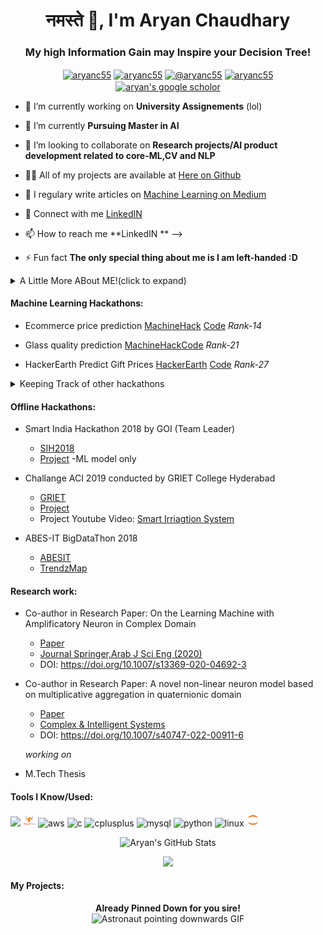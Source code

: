 <h1 align="center"> नमस्ते 👋, I'm Aryan Chaudhary</h1>
<h3 align="center">My high Information Gain may Inspire your Decision Tree!</h3>

<p align="center">
<a href="https://twitter.com/datasenseiaryan" target="blank"><img align="center" src="https://cdn.jsdelivr.net/npm/simple-icons@3.0.1/icons/twitter.svg" alt="aryanc55" height="20" width="20" /></a>
<a href="https://kaggle.com/aryanc55" target="blank"><img align="center" src="https://cdn.jsdelivr.net/npm/simple-icons@3.0.1/icons/kaggle.svg" alt="aryanc55" height="20" width="20" /></a>
<a href="https://medium.com/@datasenseiaryan" target="blank"><img align="center" src="https://cdn.jsdelivr.net/npm/simple-icons@3.0.1/icons/medium.svg" alt="@aryanc55" height="20" width="20" /></a>
<!--  <a href="https://www.youtube.com/channel/UCR_vDHQE_whTxKHPeylhtOw" target="blank"><img align="center" src="https://cdn.jsdelivr.net/npm/simple-icons@3.0.1/icons/youtube.svg" alt="aryanc55" height="20" width="20" /></a> -->
<a href="https://www.linkedin.com/in/aryanchaudharyiiitd/" target="blank"><img align="center" src="https://cdn.jsdelivr.net/npm/simple-icons@3.0.1/icons/linkedin.svg" alt="aryanc55" height="20" width="20" /></a>
<a href="https://scholar.google.co.uk/citations?user=SqBITcUAAAAJ&hl=en" target="blank"><img align="center" src="https://cdn.jsdelivr.net/npm/simple-icons@3.0.1/icons/googlescholar.svg"  alt="aryan's google scholor" height="20" width="20"/></a>
</p>





- 🔭 I’m currently working on **University Assignements** (lol)

- 🌱 I’m currently **Pursuing Master in AI**

- 👯 I’m looking to collaborate on **Research projects/AI product development related to core-ML,CV and NLP**

- 👨‍💻 All of my projects are available at [Here on Github](https://github.com/datasenseiaryan)

- 📝 I regulary write articles on [Machine Learning on Medium](https://medium.com/@datasenseiaryan)

- 💬 Connect with me [LinkedIN](https://www.linkedin.com/in/aryanchaudharyiiitd/)

- 📫 How to reach me **LinkedIN ** -->

- ⚡ Fun fact **The only special thing about me is I am left-handed :D**

<details>

<summary>A Little More ABout ME!(click to expand)</summary>
<p align="left">  
<strong> Strong engineering professional pursuing Masters from IIIT Delhi with a B.tech focused on Information Technology from AJAY
KUMAR GARG ENGINEERING COLLEGE. Research-oriented, interested in Machine Learning, skilled in
Github, Big Data basics (setup/adminitration), SQL, Linux along with strong theoratical basics in DSA, operating system, and computer networks. 
</strong></p>  

</details>



#### Machine Learning Hackathons:

- Ecommerce price prediction [MachineHack](https://www.machinehack.com/hackathons/ecommerce_price_prediction_weekend_hackathon_8) [Code](https://github.com/aryanc55/MachineHackE-Commerce) *Rank-14*

- Glass quality prediction [MachineHack](https://www.machinehack.com/hackathons/glass_quality_prediction_weekend_hackathon_6)[Code](https://github.com/aryanc55/MachinehackGlassQualityPrediction) *Rank-21*

- HackerEarth Predict Gift Prices [HackerEarth](https://www.hackerearth.com/challenges/competitive/hackerearth-machine-learning-challenge-predict-price-good-friday-gifts/) [Code](https://github.com/aryanc55/HackerEarthPredictGiftPrices) *Rank-27*

<details>
<summary>Keeping Track of other hackathons </summary>

*Machine Hack*

- Merchandise Popularity Prediction [MachineHack](https://www.machinehack.com/hackathons/merchandise_popularity_prediction_challenge/overview)[Code](https://github.com/aryanc55/MachineHackMerchandisePrediction) *Rank-42*
- Odi match winner [MachineHack](https://www.machinehack.com/hackathons/odi_match_winner_weekend_hackathon_9)[Code](https://github.com/aryanc55/MachineHackODIMatchWinner) *Rank-41*

- Food quality assessment women in ai hackathon [MachineHack](https://www.machinehack.com/hackathons/food_quality_assessment_women_in_ai_hackathon) [Code](https://github.com/aryanc55/MachineHackFoodQuality)  *Rank-49*

- Used electronics price prediction [MachineHack](https://www.machinehack.com/hackathons/used_electronics_price_prediction_weekend_hackathon_7) [Code](https://github.com/aryanc55/MachineHackElectronicPrice) *Rank-61*


*DPhi*

- DPhi Datathon 24 Tinder Match Prediction [DPHI](https://dphi.tech/practice/challenge/60#problem) [Code](https://github.com/aryanc55/DPHITinderData) *Rank-10*


*Analytics Vidhya*

- LTFS FINHACK3 [Analytics Vidhya](https://datahack.analyticsvidhya.com/contest/ltfs-data-science-finhack-3/#LeaderBoard) [Code](https://github.com/aryanc55/LTFSDSFinHack3) *Rank-249*


*HackerEarth*

- Yet to participate/upload

*Kaggle*

- Yet to participate/upload

*Zindi*
- Yet to participate/upload

</details>

#### Offline Hackathons:

- Smart India Hackathon 2018 by GOI (Team Leader) 
  - [SIH2018](https://www.sih.gov.in/sih2018Software#disSIH2)
  - [Project](https://www.sih.gov.in/sih2018Software#disSIH2) -ML model only

- Challange ACI 2019 conducted by GRIET College Hyderabad
  - [GRIET](http://www.griet.ac.in/news_events.php?id=44)
  - [Project](https://github.com/aryanc55/Challenge-ACI)
  - Project Youtube Video: [Smart Irriagtion System](https://youtu.be/dZ_-BTc-ZrI) 

- ABES-IT BigDataThon 2018
  - [ABESIT](https://abesit.in/events/day-1-3-days-bigdatathon18/)
  - [TrendzMap](https://github.com/aryanc55/TrendzMap)

#### Research work:

- Co-author in Research Paper: On the Learning Machine with Amplificatory Neuron in Complex Domain 
  - [Paper](https://link.springer.com/article/10.1007/s13369-020-04692-3)
  - [Journal Springer,Arab J Sci Eng (2020)](https://www.springer.com/journal/13369) 
  - DOI: https://doi.org/10.1007/s13369-020-04692-3 

- Co-author in Research Paper: A novel non-linear neuron model based on multiplicative aggregation in quaternionic domain
  - [Paper](https://link.springer.com/article/10.1007/s40747-022-00911-6)
  - [Complex & Intelligent Systems](https://www.springer.com/journal/40747) 
  - DOI: https://doi.org/10.1007/s40747-022-00911-6


  *working on*
- M.Tech Thesis 




#### Tools I Know/Used:

<p align="left">
  
  <img height="20" src="https://pytorch.org/assets/images/pytorch-logo.png">
  <img height="20" src="https://raw.githubusercontent.com/github/explore/80688e429a7d4ef2fca1e82350fe8e3517d3494d/topics/tensorflow/tensorflow.png">
  <img src="https://devicons.github.io/devicon/devicon.git/icons/amazonwebservices/amazonwebservices-original-wordmark.svg" alt="aws" width="20" height="20"/>
  <img src="https://devicons.github.io/devicon/devicon.git/icons/c/c-original.svg" alt="c" width="20" height="20"/>
  <img src="https://devicons.github.io/devicon/devicon.git/icons/cplusplus/cplusplus-original.svg" alt="cplusplus" width="20" height="20"/> 
  <img src="https://devicons.github.io/devicon/devicon.git/icons/mysql/mysql-original-wordmark.svg" alt="mysql" width="20" height="20"/> 
  <img src="https://devicons.github.io/devicon/devicon.git/icons/python/python-original-wordmark.svg" alt="python" width="20" height="20"/>
  <img src="https://devicons.github.io/devicon/devicon.git/icons/linux/linux-original.svg" alt="linux" width="20" height="20"/> 
  <img src="https://raw.githubusercontent.com/Delta456/Delta456/master/img/jupyter_notebook.png" alt="jupyter notebook logo" width="20" height="20"/>
  
</p>  


<p align="center">
<img src="https://github-readme-stats.vercel.app/api?username=datasenseiaryan&&show_icons=true&theme=radical&line_height=27&v=5" alt="Aryan's GitHub Stats" /> 
</p>

<p align="center"> 
<img src="https://github-readme-stats.vercel.app/api/top-langs/?username=datasenseiaryan&theme=radical&layout=compact" />
</p>


#### My Projects:
<p align="center">
<b>Already Pinned Down for you sire!</b></br>
<img alt="Astronaut pointing downwards GIF" src="https://media.giphy.com/media/Js7cqIkpxFy0bILFFA/giphy.gif">
</p>





